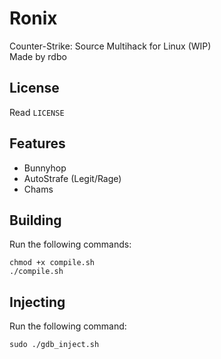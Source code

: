 # Ronix
Counter-Strike: Source Multihack for Linux (WIP)  
Made by rdbo  

## License
Read `LICENSE`

## Features
- Bunnyhop
- AutoStrafe (Legit/Rage)
- Chams

## Building
Run the following commands:
```
chmod +x compile.sh
./compile.sh
```
## Injecting
Run the following command:
```
sudo ./gdb_inject.sh
```
